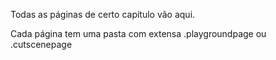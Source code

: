 Todas as páginas de certo capitulo vão aqui.

Cada página tem uma pasta com extensa .playgroundpage ou .cutscenepage
